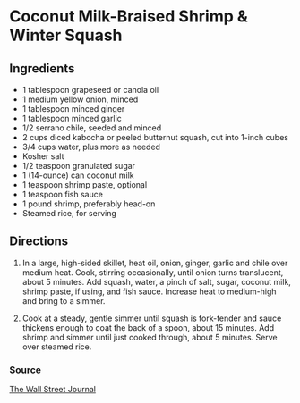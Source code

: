 # Coconut Milk-Braised Shrimp & Winter Squash

## Ingredients

- 1 tablespoon grapeseed or canola oil
- 1 medium yellow onion, minced
- 1 tablespoon minced ginger
- 1 tablespoon minced garlic
- 1/2 serrano chile, seeded and minced
- 2 cups diced kabocha or peeled butternut squash, cut into 1-inch cubes
- 3/4 cups water, plus more as needed
- Kosher salt
- 1/2 teaspoon granulated sugar
- 1 (14-ounce) can coconut milk
- 1 teaspoon shrimp paste, optional
- 1 teaspoon fish sauce
- 1 pound shrimp, preferably head-on
- Steamed rice, for serving

## Directions

1. In a large, high-sided skillet, heat oil, onion, ginger, garlic and chile
   over medium heat. Cook, stirring occasionally, until onion turns
   translucent, about 5 minutes. Add squash, water, a pinch of salt, sugar,
   coconut milk, shrimp paste, if using, and fish sauce. Increase heat to
   medium-high and bring to a simmer.

1. Cook at a steady, gentle simmer until squash is fork-tender and sauce
   thickens enough to coat the back of a spoon, about 15 minutes. Add shrimp
   and simmer until just cooked through, about 5 minutes. Serve over steamed
   rice.

### Source

[The Wall Street Journal](https://www.wsj.com/articles/seafood-stew-recipe-built-on-simple-market-staples-2f00f008)
